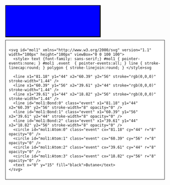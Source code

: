 

<svg width="400" height="110">
  <rect width="300" height="100" style="fill:rgb(0,0,255);stroke-width:3;stroke:rgb(0,0,0)" />
  Sorry, your browser does not support inline SVG.  
</svg>

<div style="background-color: white; padding: 10px 10px 10px 10px; border: 1px solid; display: inline-block;">
	
	<svg id="mol1" xmlns="http://www.w3.org/2000/svg" version="1.1" width="100px" height="100px" viewBox="0 0 100 100">
	  <style> text {font-family: sans-serif;} #mol1 { pointer-events:none; } #mol1 .event  { pointer-events:all; } line { stroke-linecap:round; } polygon { stroke-linejoin:round; } </style>svg
	  
	  <line x1="81.18" y1="44" x2="60.39" y2="56" stroke="rgb(0,0,0)" stroke-width="1.44" />
	  <line x1="60.39" y1="56" x2="39.61" y2="44" stroke="rgb(0,0,0)" stroke-width="1.44" />
	  <line x1="39.61" y1="44" x2="18.82" y2="56" stroke="rgb(0,0,0)" stroke-width="1.44" />
	  <line id="mol1:Bond:0" class="event" x1="81.18" y1="44" x2="60.39" y2="56" stroke-width="8" opacity="0" />
	  <line id="mol1:Bond:1" class="event" x1="60.39" y1="56" x2="39.61" y2="44" stroke-width="8" opacity="0" />
	  <line id="mol1:Bond:2" class="event" x1="39.61" y1="44" x2="18.82" y2="56" stroke-width="8" opacity="0" />
	  <circle id="mol1:Atom:0" class="event" cx="81.18" cy="44" r="8" opacity="0" />
	  <circle id="mol1:Atom:1" class="event" cx="60.39" cy="56" r="8" opacity="0" />
	  <circle id="mol1:Atom:2" class="event" cx="39.61" cy="44" r="8" opacity="0" />
	  <circle id="mol1:Atom:3" class="event" cx="18.82" cy="56" r="8" opacity="0" />
	  <text x="0" y="15" fill="black">Butane</text>
	</svg>
</div>


